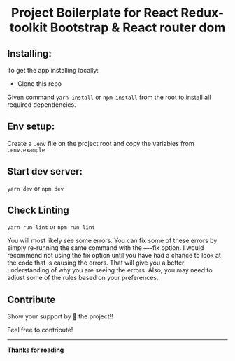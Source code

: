 <h1 align="center">Project Boilerplate for React Redux-toolkit Bootstrap & React router dom</h1>

## Installing:

To get the app installing locally:

- Clone this repo

Given command
`yarn install` or `npm install`
from the root to install all required dependencies.

## Env setup:

Create a `.env` file on the project root and copy the variables from `.env.example`

## Start dev server:

`yarn dev` or `npm dev`

## Check Linting

`yarn run lint` or `npm run lint`

You will most likely see some errors. You can fix some of these errors by simply re-running the same command with the —-fix option. I would recommend not using the fix option until you have had a chance to look at the code that is causing the errors. That will give you a better understanding of why you are seeing the errors. Also, you may need to adjust some of the rules based on your preferences.

## Contribute

Show your support by :star2: the project!!

Feel free to contribute!

---

**Thanks for reading**
